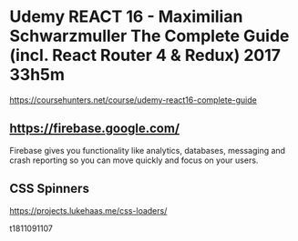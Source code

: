Udemy  REACT 16 - Maximilian Schwarzmuller
The Complete Guide (incl. React Router 4 & Redux) 2017 33h5m
============================================================
https://coursehunters.net/course/udemy-react16-complete-guide

https://firebase.google.com/
---------------------------
Firebase gives you functionality like analytics, databases, messaging
and crash reporting so you can move quickly and focus on your users.

CSS Spinners
------------
https://projects.lukehaas.me/css-loaders/

t1811091107
